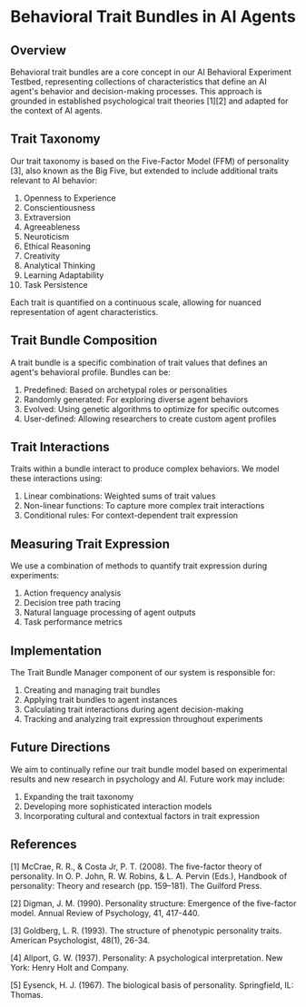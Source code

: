 # Behavioral Trait Bundles in AI Agents

## Overview

Behavioral trait bundles are a core concept in our AI Behavioral Experiment Testbed, representing collections of characteristics that define an AI agent's behavior and decision-making processes. This approach is grounded in established psychological trait theories [1][2] and adapted for the context of AI agents.

## Trait Taxonomy

Our trait taxonomy is based on the Five-Factor Model (FFM) of personality [3], also known as the Big Five, but extended to include additional traits relevant to AI behavior:

1. Openness to Experience
2. Conscientiousness
3. Extraversion
4. Agreeableness
5. Neuroticism
6. Ethical Reasoning
7. Creativity
8. Analytical Thinking
9. Learning Adaptability
10. Task Persistence

Each trait is quantified on a continuous scale, allowing for nuanced representation of agent characteristics.

## Trait Bundle Composition

A trait bundle is a specific combination of trait values that defines an agent's behavioral profile. Bundles can be:

1. Predefined: Based on archetypal roles or personalities
2. Randomly generated: For exploring diverse agent behaviors
3. Evolved: Using genetic algorithms to optimize for specific outcomes
4. User-defined: Allowing researchers to create custom agent profiles

## Trait Interactions

Traits within a bundle interact to produce complex behaviors. We model these interactions using:

1. Linear combinations: Weighted sums of trait values
2. Non-linear functions: To capture more complex trait interactions
3. Conditional rules: For context-dependent trait expression

## Measuring Trait Expression

We use a combination of methods to quantify trait expression during experiments:

1. Action frequency analysis
2. Decision tree path tracing
3. Natural language processing of agent outputs
4. Task performance metrics

## Implementation

The Trait Bundle Manager component of our system is responsible for:

1. Creating and managing trait bundles
2. Applying trait bundles to agent instances
3. Calculating trait interactions during agent decision-making
4. Tracking and analyzing trait expression throughout experiments

## Future Directions

We aim to continually refine our trait bundle model based on experimental results and new research in psychology and AI. Future work may include:

1. Expanding the trait taxonomy
2. Developing more sophisticated interaction models
3. Incorporating cultural and contextual factors in trait expression

## References

[1] McCrae, R. R., & Costa Jr, P. T. (2008). The five-factor theory of personality. In O. P. John, R. W. Robins, & L. A. Pervin (Eds.), Handbook of personality: Theory and research (pp. 159–181). The Guilford Press.

[2] Digman, J. M. (1990). Personality structure: Emergence of the five-factor model. Annual Review of Psychology, 41, 417-440.

[3] Goldberg, L. R. (1993). The structure of phenotypic personality traits. American Psychologist, 48(1), 26-34.

[4] Allport, G. W. (1937). Personality: A psychological interpretation. New York: Henry Holt and Company.

[5] Eysenck, H. J. (1967). The biological basis of personality. Springfield, IL: Thomas.
